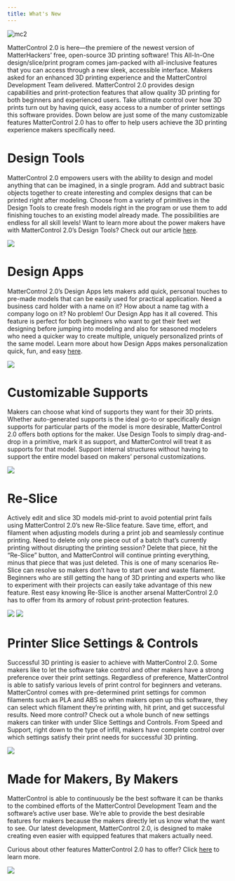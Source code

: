 ```yaml
---
title: What's New
---
```

![mc2](https://user-images.githubusercontent.com/1158332/42059960-0c8c84bc-7ada-11e8-8fb9-0b59daccf008.png)

MatterControl 2.0 is here—the premiere of the newest version of MatterHackers’ free, open-source 3D printing software! This All-In-One design/slice/print program comes jam-packed with all-inclusive features that you can access through a new sleek, accessible interface. Makers asked for an enhanced 3D printing experience and the MatterControl Development Team delivered. MatterControl 2.0 provides design capabilities and print-protection features that allow quality 3D printing for both beginners and experienced users. Take ultimate control over how 3D prints turn out by having quick, easy access to a number of printer settings this software provides. Down below are just some of the many customizable features MatterControl 2.0 has to offer to help users achieve the 3D printing experience makers specifically need.

# Design Tools

MatterControl 2.0 empowers users with the ability to design and model anything that can be imagined, in a single program. Add and subtract basic objects together to create interesting and complex designs that can be printed right after modeling. Choose from a variety of primitives in the Design Tools to create fresh models right in the program or use them to add finishing touches to an existing model already made. The possibilities are endless for all skill levels! Want to learn more about the power makers have with MatterControl 2.0’s Design Tools? Check out our article [here](https://www.matterhackers.com/articles/mattercontrol-design-tools).

![](https://lh3.googleusercontent.com/EY8bgVaHFG-2M1BVL3UrBeUTC2v22QopDzkuZ5oCakl_hPN3fBlcM_P37c4PiqkKzaEY8MqsVMGwdE83MUXToKMRL_g)

# Design Apps

MatterControl 2.0’s Design Apps lets makers add quick, personal touches to pre-made models that can be easily used for practical application. Need a business card holder with a name on it? How about a name tag with a company logo on it? No problem! Our Design App has it all covered. This feature is perfect for both beginners who want to get their feet wet designing before jumping into modeling and also for seasoned modelers who need a quicker way to create multiple, uniquely personalized prints of the same model. Learn more about how Design Apps makes personalization quick, fun, and easy [here](https://www.matterhackers.com/articles/mattercontrol-design-apps).

![](https://lh3.googleusercontent.com/uabLxvtNyEQiDYUF4JhkTrLwm7O0FyFKJOixdMI_j7xH-jJSfhKD5sfYBeRPxbcOQaCjAGhBnfMuqbPPmN-BODM4)

# Customizable Supports

Makers can choose what kind of supports they want for their 3D prints. Whether auto-generated supports is the ideal go-to or specifically design supports for particular parts of the model is more desirable, MatterControl 2.0 offers both options for the maker. Use Design Tools to simply drag-and-drop in a primitive, mark it as support, and MatterControl will treat it as supports for that model. Support internal structures without having to support the entire model based on makers’ personal customizations.

![](https://lh3.googleusercontent.com/HlY_cMAhq6JaEG8WPLotvhyaAZsi3o43LZd8-K5nVqmZGgG7mp_EqctlHgHDRCSVpJ6UTUBInonScD48o35u7poWPwg)

# Re-Slice

Actively edit and slice 3D models mid-print to avoid potential print fails using MatterControl 2.0’s new Re-Slice feature. Save time, effort, and filament when adjusting models during a print job and seamlessly continue printing. Need to delete only one piece out of a batch that’s currently printing without disrupting the printing session? Delete that piece, hit the “Re-Slice” button, and MatterControl will continue printing everything, minus that piece that was just deleted. This is one of many scenarios Re-Slice can resolve so makers don’t have to start over and waste filament. Beginners who are still getting the hang of 3D printing and experts who like to experiment with their projects can easily take advantage of this new feature. Rest easy knowing Re-Slice is another arsenal MatterControl 2.0 has to offer from its armory of robust print-protection features.

![](https://lh3.googleusercontent.com/sB01PmozaIIYiWog9uijaOWaho5NkxvVkNz_tp4XvmOtRBls3hbEMcdSve_VzV0QJOvdGVg3na22toqBqZ2jGKk-)
![](https://lh3.googleusercontent.com/fR1JONB0L9pprTagfbvAZSqpSlwUsw6BJ0TpcSth8VlO2_HpeiTFQmCI724MW_HuFuSYBaX4akbXNVHphjzcNFoWcR8)

# Printer Slice Settings & Controls

Successful 3D printing is easier to achieve with MatterControl 2.0. Some makers like to let the software take control and other makers have a strong preference over their print settings. Regardless of preference, MatterControl is able to satisfy various levels of print control for beginners and veterans. MatterControl comes with pre-determined print settings for common filaments such as PLA and ABS so when makers open up this software, they can select which filament they’re printing with, hit print, and get successful results. Need more control? Check out a whole bunch of new settings makers can tinker with under Slice Settings and Controls. From Speed and Support, right down to the type of infill, makers have complete control over which settings satisfy their print needs for successful 3D printing.

![](https://lh3.googleusercontent.com/SCOcKcuhQrpUYp2Dtw2w_9eSbY6Y8oLPOyXIt6YdCmsRtBwog3GwA05PDQgDWieOaWXiE81OtszGus5hC2hMlb8x)

# Made for Makers, By Makers

MatterControl is able to continuously be the best software it can be thanks to the combined efforts of the MatterControl Development Team and the software’s active user base. We’re able to provide the best desirable features for makers because the makers directly let us know what the want to see. Our latest development, MatterControl 2.0, is designed to make creating even easier with equipped features that makers actually need.

Curious about other features MatterControl 2.0 has to offer? Click [here](https://www.matterhackers.com/articles/mattercontrol-whats-new) to learn more.

![](https://lh3.googleusercontent.com/ZWNBHFsufxr5vgWEIpko2edlLVodqb_HnlyvBIiNOuDDUwVLXEoPJCdnaS-l4Z9-Zz5jUHB5CnFdstPQHoz35rTH)

